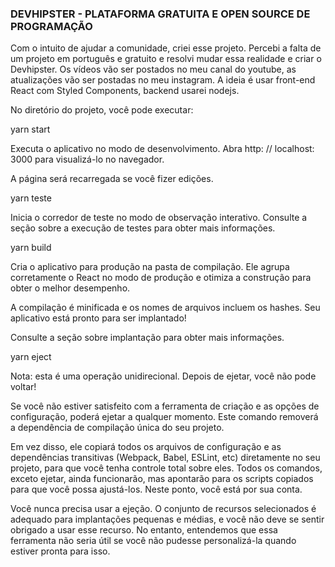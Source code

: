 ### DEVHIPSTER - PLATAFORMA GRATUITA E OPEN SOURCE DE PROGRAMAÇÃO ###

Com o intuito de ajudar a comunidade, criei esse projeto. Percebi a falta de um projeto em português e gratuito e resolvi mudar essa realidade e criar o Devhipster. Os vídeos vão ser postados no meu canal do youtube, as atualizações vão ser postadas no meu instagram. A ideia é usar front-end React com Styled Components, backend usarei nodejs.

No diretório do projeto, você pode executar:

yarn start

Executa o aplicativo no modo de desenvolvimento.
Abra http: // localhost: 3000 para visualizá-lo no navegador.

A página será recarregada se você fizer edições.

yarn teste

Inicia o corredor de teste no modo de observação interativo.
Consulte a seção sobre a execução de testes para obter mais informações.

yarn build

Cria o aplicativo para produção na pasta de compilação.
Ele agrupa corretamente o React no modo de produção e otimiza a construção para obter o melhor desempenho.

A compilação é minificada e os nomes de arquivos incluem os hashes.
Seu aplicativo está pronto para ser implantado!

Consulte a seção sobre implantação para obter mais informações.

yarn eject

Nota: esta é uma operação unidirecional. Depois de ejetar, você não pode voltar!

Se você não estiver satisfeito com a ferramenta de criação e as opções de configuração, poderá ejetar a qualquer momento. Este comando removerá a dependência de compilação única do seu projeto.

Em vez disso, ele copiará todos os arquivos de configuração e as dependências transitivas (Webpack, Babel, ESLint, etc) diretamente no seu projeto, para que você tenha controle total sobre eles. Todos os comandos, exceto ejetar, ainda funcionarão, mas apontarão para os scripts copiados para que você possa ajustá-los. Neste ponto, você está por sua conta.

Você nunca precisa usar a ejeção. O conjunto de recursos selecionados é adequado para implantações pequenas e médias, e você não deve se sentir obrigado a usar esse recurso. No entanto, entendemos que essa ferramenta não seria útil se você não pudesse personalizá-la quando estiver pronta para isso.


